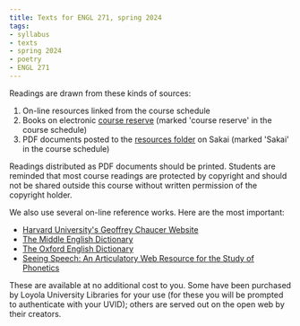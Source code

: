 ```yaml
---
title: Texts for ENGL 271, spring 2024
tags:
- syllabus
- texts
- spring 2024
- poetry
- ENGL 271
---
```

[course reserve]: https://luc.primo.exlibrisgroup.com/discovery/search?query=any,contains,cornelius%20271&tab=CourseReserves&search_scope=CourseReserves&vid=01LUC_INST:01LUC&lang=en&offset=0
[resources folder]: https://sakai.luc.edu/portal/directtool/aafc700c-fece-4523-984c-6aae5b87adae/

Readings are drawn from these kinds of sources:

1. On-line resources linked from the course schedule
1. Books on electronic [course reserve] \(marked 'course reserve' in the course schedule)
1. PDF documents posted to the [resources folder] on Sakai (marked 'Sakai' in the course schedule)

Readings distributed as PDF documents should be printed.
Students are reminded that most course readings are protected by copyright and should not be shared outside this course without written permission of the copyright holder.

We also use several on-line reference works.
Here are the most important:

- [Harvard University's Geoffrey Chaucer Website](https://chaucer.fas.harvard.edu/)
- [The Middle English Dictionary](https://quod.lib.umich.edu/m/middle-english-dictionary/dictionary)
- [The Oxford English Dictionary](https://www-oed-com.flagship.luc.edu/)
- [Seeing Speech: An Articulatory Web Resource for the Study of Phonetics](https://www.seeingspeech.ac.uk/)

These are available at no additional cost to you.
Some have been purchased by Loyola University Libraries for your use (for these you will be prompted to authenticate with your UVID);
others are served out on the open web by their creators.
